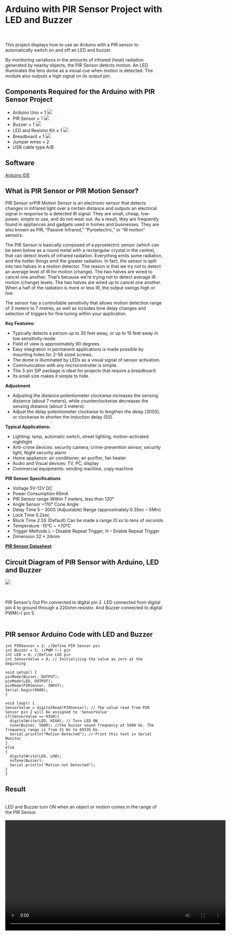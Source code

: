 # Arduino with PIR Sensor Project with LED and Buzzer
<br>
<br>
This project displays how to use an Arduino with a PIR sensor to automatically switch on and off an LED and buzzer.

By monitoring variations in the amounts of infrared (heat) radiation generated by nearby objects, the PIR Sensor detects motion. An LED illuminates the lens dome as a visual cue when motion is detected. The module also outputs a high signal on its output pin.
<br>

## **Components Required  for the Arduino with PIR Sensor Project**

* Arduino Uno × 1
  <img src="PM\AD\PIR\uno.jpg">
* PIR Sensor × 1 
  <img src="PM\AD\PIR\pir.jpg">
* Buzzer × 1 
  <img src="PM\AD\PIR\buzzer.jpg">
* LED and Resistor Kit × 1 
  <img src="PM\AD\PIR\led.jpg">
* Breadboard × 1 
  <img src="PM\AD\PIR\board.jpg">
* Jumper wires × 2 
* USB cable type A/B
  

## **Software**

[Arduino IDE](https://www.arduino.cc/en/software)

## **What is PIR Sensor or PIR Motion Sensor?**

PIR Sensor orPIR Motion Sensor is an electronic sensor that detects changes in infrared light over a certain distance and outputs an electrical signal in response to a detected IR signal. They are small, cheap, low-power, simple to use, and do not wear out. As a result, they are frequently found in appliances and gadgets used in homes and businesses. They are also known as PIR, “Passive Infrared,” “Pyroelectric,” or “IR motion” sensors.

The PIR Sensor is basically composed of a pyroelectric sensor (which can be seen below as a round metal with a rectangular crystal in the centre), that can detect levels of infrared radiation. Everything emits some radiation, and the hotter things emit the greater radiation. In fact, the sensor is split into two halves in a motion detector. The reason is that we try not to detect an average level of IR for motion (change). The two halves are wired to cancel one another. That’s because we’re trying not to detect average IR motion (change) levels. The two halves are wired up to cancel one another. When a half of the radiation is more or less IR, the output swings high or low.

The sensor has a controllable sensitivity that allows motion detection range of 3 meters to 7 metres, as well as includes time delay changes and selection of triggers for fine tuning within your application.


**Key Features:**

* Typically detects a person up to 30 feet away, or up to 15 feet away in low sensitivity mode.
* Field of view is approximately 90 degrees.
* Easy integration in permanent applications is made possible by mounting holes for 2-56 sized screws.
* The dome is illuminated by LEDs as a visual signal of sensor activation.
* Communication with any microcontroller is simple.
* The 3-pin SIP package is ideal for projects that require a breadboard.
* Its small size makes it simple to hide.

**Adjustment**

* Adjusting the distance potentiometer clockwise increases the sensing distance (about 7 meters), while counterclockwise decreases the sensing distance (about 3 meters).
* Adjust the delay potentiometer clockwise to lengthen the delay (300S), or clockwise to shorten the induction delay (5S).

**Typical Applications:**

* Lighting: lamp, automatic switch, street lighting, motion-activated nightlight
* Anti-crime devices: security camera, crime-prevention sensor,  security light, Night security alarm
* Home appliance: air conditioner, air purifier, fan heater
* Audio and Visual devices: TV, PC, display
* Commercial equipments: vending machine, copy machine


**PIR Sensor Specifications**
* Voltage 5V-12V DC
* Power Consumption 65mA
* PIR Sensor range Within 7 meters, less than 120°
* Angle Sensor <110° Cone Angle
* Delay Time 5 – 300S (Adjustable) Range (approximately 0.3Sec – 5Min)
* Lock Time 0.2sec
* Block Time 2.5S (Default) Can be made a range (0.xx to tens of seconds
* Temperature -15°C ~ +70°C
* Trigger Methods L – Disable Repeat Trigger, H – Enable Repeat Trigger
* Dimension 32 × 24mm



[**PIR Sensor Datasheet**](PIR-Sensor-Datasheet-Arduino-Point.pdf)

## **Circuit Diagram of PIR Sensor with Arduino, LED and Buzzer**

<img src="PM\AD\PIR\circuit.png">

<br><br>
PIR Sensor‘s  Out Pin connected to digital pin 2. LED connected from digital pin 4 to ground through a 220ohm resistor. And Buzzer connected to digital PWM(~) pin 5.
<br>
<br>

## **PIR sensor Arduino Code with LED and Buzzer**


    int PIRSensor = 2; //Define PIR Sensor pin
    int Buzzer = 5; //PWM (~) pin
    int LED = 4; //Define LED pin
    int SensorValue = 0; // Initializing the value as zero at the beginning
  
    void setup() {
    pinMode(Buzzer, OUTPUT);
    pinMode(LED, OUTPUT);
    pinMode(PIRSensor, INPUT);
    Serial.begin(9600);
    }

    void loop() {
    SensorValue = digitalRead(PIRSensor); // The value read from PIR Sensor pin 2 will be assigned to 'SensorValue'
    if(SensorValue == HIGH){
      digitalWrite(LED, HIGH); // Turn LED ON
      tone(Buzzer, 5000); //the buzzer sound frequency at 5000 Hz. The frequency range is from 31 Hz to 65535 Hz.
      Serial.println("Motion Detected"); // Print this text in Serial Monitor
    }
    else
    {
      digitalWrite(LED, LOW);
      noTone(Buzzer);
      Serial.println("Motion not Detected");
    }
    }


## **Result**
<br>
 LED and Buzzer turn ON when an object or motion comes in the range of the PIR Sensor.
<br>
<br>
 <video width="700" controls>
  <source src="PM\AD\PIR\pir_video.mp4" type="video/mp4">
  <source src="PM\AD\PIR\pir_video.mp4" type="video/ogg">
Your browser does not support the video tag.
</video>
